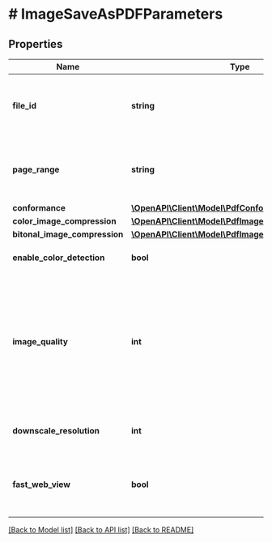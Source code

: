 # # ImageSaveAsPDFParameters

## Properties

Name | Type | Description | Notes
------------ | ------------- | ------------- | -------------
**file_id** | **string** | The identifier of the previously uploaded file to be processed. | 
**page_range** | **string** | Specifies the number of the page, or the range of pages to be saved as PDF. | [optional] [default to '*']
**conformance** | [**\OpenAPI\Client\Model\PdfConformance**](PdfConformance.md) |  | [optional] 
**color_image_compression** | [**\OpenAPI\Client\Model\PdfImageCompressionScheme**](PdfImageCompressionScheme.md) |  | [optional] 
**bitonal_image_compression** | [**\OpenAPI\Client\Model\PdfImageCompressionScheme**](PdfImageCompressionScheme.md) |  | [optional] 
**enable_color_detection** | **bool** | Specifies is color detection must be used. | [optional] [default to false]
**image_quality** | **int** | Specifies the quality to be used for the compression of the images from the PDF.  Must be in the range [0 (best compression - worst quality) - 100 (worst quality - best compression)]. | [optional] [default to 75]
**downscale_resolution** | **int** | Specifies the resolution for downscaling images, if any. | [optional] [default to 0]
**fast_web_view** | **bool** | Specifies whether the PDF shall be optimized for online distribution. | [optional] [default to false]

[[Back to Model list]](../../README.md#documentation-for-models) [[Back to API list]](../../README.md#documentation-for-api-endpoints) [[Back to README]](../../README.md)


